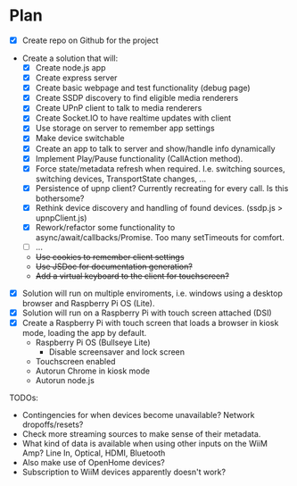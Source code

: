# Plan

- [x] Create repo on Github for the project
- Create a solution that will:
  - [x] Create node.js app
  - [x] Create express server
  - [x] Create basic webpage and test functionality (debug page)
  - [x] Create SSDP discovery to find eligible media renderers
  - [x] Create UPnP client to talk to media renderers
  - [x] Create Socket.IO to have realtime updates with client
  - [x] Use storage on server to remember app settings
  - [x] Make device switchable
  - [x] Create an app to talk to server and show/handle info dynamically
  - [x] Implement Play/Pause functionality (CallAction method).
  - [x] Force state/metadata refresh when required. I.e. switching sources, switching devices, TransportState changes, ...
  - [x] Persistence of upnp client? Currently recreating for every call. Is this bothersome?
  - [x] Rethink device discovery and handling of found devices. (ssdp.js > upnpClient.js)
  - [x] Rework/refactor some functionality to async/await/callbacks/Promise. Too many setTimeouts for comfort.
  - [ ] ...
  - ~~Use cookies to remember client settings~~
  - ~~Use JSDoc for documentation generation?~~
  - ~~Add a virtual keyboard to the client for touchscreen?~~

- [x] Solution will run on multiple enviroments, i.e. windows using a desktop browser and Raspberry Pi OS (Lite).
- [x] Solution will run on a Raspberry Pi with touch screen attached (DSI)
- [x] Create a Raspberry Pi with touch screen that loads a browser in kiosk mode, loading the app by default.
  - Raspberry Pi OS (Bullseye Lite)
    - Disable screensaver and lock screen
  - Touchscreen enabled
  - Autorun Chrome in kiosk mode
  - Autorun node.js

TODOs:


- Contingencies for when devices become unavailable? Network dropoffs/resets?
- Check more streaming sources to make sense of their metadata.
- What kind of data is available when using other inputs on the WiiM Amp? Line In, Optical, HDMI, Bluetooth
- Also make use of OpenHome devices?
- Subscription to WiiM devices apparently doesn't work?
